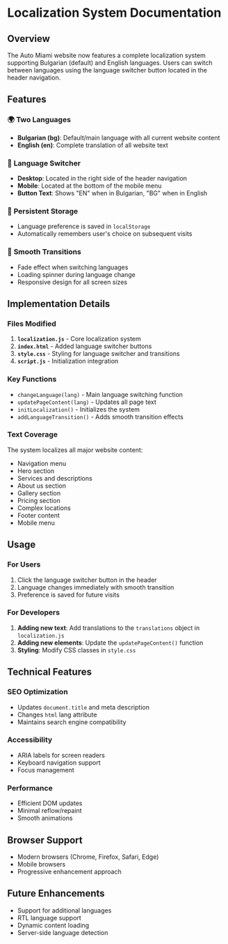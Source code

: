 # Localization System Documentation

## Overview
The Auto Miami website now features a complete localization system supporting Bulgarian (default) and English languages. Users can switch between languages using the language switcher button located in the header navigation.

## Features

### 🌍 **Two Languages**
- **Bulgarian (bg)**: Default/main language with all current website content
- **English (en)**: Complete translation of all website text

### 🔄 **Language Switcher**
- **Desktop**: Located in the right side of the header navigation
- **Mobile**: Located at the bottom of the mobile menu
- **Button Text**: Shows "EN" when in Bulgarian, "BG" when in English

### 💾 **Persistent Storage**
- Language preference is saved in `localStorage`
- Automatically remembers user's choice on subsequent visits

### 🎨 **Smooth Transitions**
- Fade effect when switching languages
- Loading spinner during language change
- Responsive design for all screen sizes

## Implementation Details

### Files Modified
1. **`localization.js`** - Core localization system
2. **`index.html`** - Added language switcher buttons
3. **`style.css`** - Styling for language switcher and transitions
4. **`script.js`** - Initialization integration

### Key Functions
- `changeLanguage(lang)` - Main language switching function
- `updatePageContent(lang)` - Updates all page text
- `initLocalization()` - Initializes the system
- `addLanguageTransition()` - Adds smooth transition effects

### Text Coverage
The system localizes all major website content:
- Navigation menu
- Hero section
- Services and descriptions
- About us section
- Gallery section
- Pricing section
- Complex locations
- Footer content
- Mobile menu

## Usage

### For Users
1. Click the language switcher button in the header
2. Language changes immediately with smooth transition
3. Preference is saved for future visits

### For Developers
1. **Adding new text**: Add translations to the `translations` object in `localization.js`
2. **Adding new elements**: Update the `updatePageContent()` function
3. **Styling**: Modify CSS classes in `style.css`

## Technical Features

### SEO Optimization
- Updates `document.title` and meta description
- Changes `html` lang attribute
- Maintains search engine compatibility

### Accessibility
- ARIA labels for screen readers
- Keyboard navigation support
- Focus management

### Performance
- Efficient DOM updates
- Minimal reflow/repaint
- Smooth animations

## Browser Support
- Modern browsers (Chrome, Firefox, Safari, Edge)
- Mobile browsers
- Progressive enhancement approach

## Future Enhancements
- Support for additional languages
- RTL language support
- Dynamic content loading
- Server-side language detection 